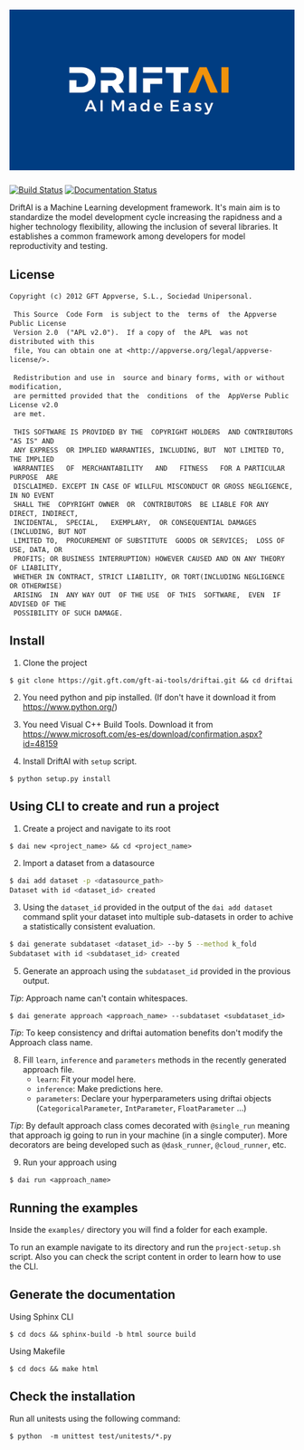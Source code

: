 # ![DriftAI Logo](img/driftailogo.png)

[![Build Status](https://travis-ci.com/Appverse/DriftAI.svg?branch=master)](https://travis-ci.com/Appverse/DriftAI)
[![Documentation Status](https://readthedocs.org/projects/driftai/badge/?version=latest)](https://driftai.readthedocs.io/en/latest/?badge=latest)

DriftAI is a Machine Learning development framework. It's main aim is to standardize the model development cycle increasing the rapidness and a higher technology flexibility, allowing the inclusion of several libraries. It establishes a common framework among developers for model reproductivity and testing.

## License

    Copyright (c) 2012 GFT Appverse, S.L., Sociedad Unipersonal.

     This Source  Code Form  is subject to the  terms of  the Appverse Public License 
     Version 2.0  ("APL v2.0").  If a copy of  the APL  was not  distributed with this 
     file, You can obtain one at <http://appverse.org/legal/appverse-license/>.

     Redistribution and use in  source and binary forms, with or without modification, 
     are permitted provided that the  conditions  of the  AppVerse Public License v2.0 
     are met.

     THIS SOFTWARE IS PROVIDED BY THE  COPYRIGHT HOLDERS  AND CONTRIBUTORS "AS IS" AND
     ANY EXPRESS  OR IMPLIED WARRANTIES, INCLUDING, BUT  NOT LIMITED TO,   THE IMPLIED
     WARRANTIES   OF  MERCHANTABILITY   AND   FITNESS   FOR A PARTICULAR  PURPOSE  ARE
     DISCLAIMED. EXCEPT IN CASE OF WILLFUL MISCONDUCT OR GROSS NEGLIGENCE, IN NO EVENT
     SHALL THE  COPYRIGHT OWNER  OR  CONTRIBUTORS  BE LIABLE FOR ANY DIRECT, INDIRECT,
     INCIDENTAL,  SPECIAL,   EXEMPLARY,  OR CONSEQUENTIAL DAMAGES  (INCLUDING, BUT NOT
     LIMITED TO,  PROCUREMENT OF SUBSTITUTE  GOODS OR SERVICES;  LOSS OF USE, DATA, OR
     PROFITS; OR BUSINESS INTERRUPTION) HOWEVER CAUSED AND ON ANY THEORY OF LIABILITY,
     WHETHER IN CONTRACT, STRICT LIABILITY, OR TORT(INCLUDING NEGLIGENCE OR OTHERWISE) 
     ARISING  IN  ANY WAY OUT  OF THE USE  OF THIS  SOFTWARE,  EVEN  IF ADVISED OF THE 
     POSSIBILITY OF SUCH DAMAGE.

## Install

1. Clone the project

```
$ git clone https://git.gft.com/gft-ai-tools/driftai.git && cd driftai
```
2. You need python and pip installed. (If don't have it download it from https://www.python.org/)

3. You need Visual C++ Build Tools. Download it from https://www.microsoft.com/es-es/download/confirmation.aspx?id=48159

4. Install DriftAI with ``setup`` script.

```
$ python setup.py install
```

## Using CLI to create and run a project

1. Create a project and navigate to its root

```
$ dai new <project_name> && cd <project_name>
```

2. Import a dataset from a datasource

```bash
$ dai add dataset -p <datasource_path>
Dataset with id <dataset_id> created
```

3. Using the `dataset_id` provided in the output of the `dai add dataset` command split your dataset into multiple sub-datasets in order to achive a statistically consistent evaluation.

```bash
$ dai generate subdataset <dataset_id> --by 5 --method k_fold
Subdataset with id <subdataset_id> created
```

5. Generate an approach using the `subdataset_id` provided in the provious output. 

*Tip*: Approach name can't contain whitespaces.

```
$ dai generate approach <approach_name> --subdataset <subdataset_id>
```

*Tip*: To keep consistency and driftai automation benefits don't modify the Approach class name.


8. Fill `learn`, `inference` and `parameters` methods in the recently generated approach file.
    - `learn`: Fit your model here.
    - `inference`: Make predictions here.
    - `parameters`: Declare your hyperparameters using driftai objects (`CategoricalParameter`, `IntParameter`, `FloatParameter` ...)

*Tip*: By default approach class comes decorated with `@single_run` meaning that approach ig going to run in your machine (in a single computer). More decorators are being developed such as `@dask_runner`, `@cloud_runner`, etc.

9. Run your approach using

```
$ dai run <approach_name>
```

## Running the examples

Inside the `examples/` directory you will find a folder for each example.

To run an example navigate to its directory and run the `project-setup.sh` script. Also you can check the script content in order to learn how to use the CLI.

## Generate the documentation

Using Sphinx CLI

```
$ cd docs && sphinx-build -b html source build
```

Using Makefile

```
$ cd docs && make html
```

## Check the installation

Run all unitests using the following command:

```
$ python  -m unittest test/unitests/*.py
```